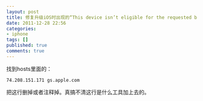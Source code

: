 ```yaml
---
layout: post
title: 修复升级iOS时出现的“This device isn’t eligible for the requested build”错误
date: 2011-12-28 22:56
categories:
- iphone
tags: []
published: true
comments: true
---
```

找到hosts里面的：

    74.208.151.171 gs.apple.com
    
把这行删掉或者注释掉。真搞不清这行是什么工具加上去的。
